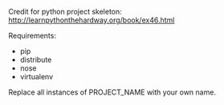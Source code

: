 Credit for python project skeleton: http://learnpythonthehardway.org/book/ex46.html

Requirements:
- pip
- distribute
- nose
- virtualenv

Replace all instances of PROJECT_NAME with your own name.

